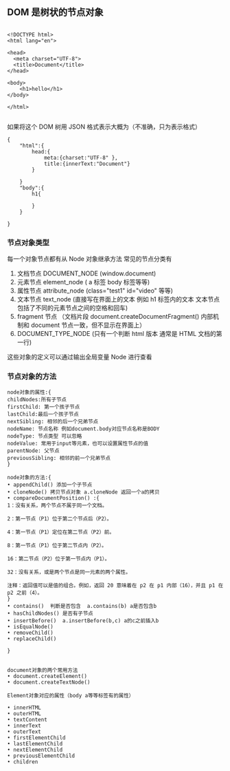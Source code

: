 ## DOM 是树状的节点对象

```

<!DOCTYPE html>
<html lang="en">

<head>
  <meta charset="UTF-8">
  <title>Document</title>
</head>

<body>
    <h1>hello</h1>
</body>

</html>


```

如果将这个 DOM 树用 JSON 格式表示大概为（不准确，只为表示格式）

```
{
    "html":{
        head:{
            meta:{charset:"UTF-8" },
            title:{innerText:"Document"}
        }

    }
    "body":{
        h1{

        }
    }

}

```

### 节点对象类型

每一个对象节点都有从 Node 对象继承方法
常见的节点分类有

1. 文档节点 DOCUMENT_NODE (window.document)
2. 元素节点 element_node ( a 标签 body 标签等等)
3. 属性节点 attribute_node (class="test1" id="video" 等等)
4. 文本节点 text_node (直接写在界面上的文本 例如 h1 标签内的文本 文本节点包括了不同的元素节点之间的空格和回车)
5. fragment 节点 （文档片段 document.createDocumentFragment() 内部机制和 document 节点一致，但不显示在界面上）
6. DOCUMENT_TYPE_NODE (只有一个判断 html 版本 通常是 HTML 文档的第一行)

这些对象的定义可以通过输出全局变量 Node 进行查看

### 节点对象的方法

```
node对象的属性:{
childNodes:所有子节点
firstChild: 第一个孩子节点
lastChild:最后一个孩子节点
nextSibling: 相邻的后一个兄弟节点
nodeName: 节点名称 例如document.body对应节点名称是BODY
nodeType: 节点类型 可以忽略
nodeValue: 常用于input等元素，也可以设置属性节点的值
parentNode: 父节点
previousSibling: 相邻的前一个兄弟节点
}

node对象的方法:{
• appendChild() 添加一个子节点
• cloneNode() 拷贝节点对象 a.cloneNode 返回一个a的拷贝
• compareDocumentPosition() :{
1：没有关系，两个节点不属于同一个文档。

2：第一节点（P1）位于第二个节点后（P2）。

4：第一节点（P1）定位在第二节点（P2）前。

8：第一节点（P1）位于第二节点内（P2）。

16：第二节点（P2）位于第一节点内（P1）。

32：没有关系，或是两个节点是同一元素的两个属性。

注释：返回值可以是值的组合。例如，返回 20 意味着在 p2 在 p1 内部（16），并且 p1 在 p2 之前（4）。
}
• contains()  判断是否包含  a.contains(b) a是否包含b
• hasChildNodes() 是否有子节点
• insertBefore()  a.insertBefore(b,c) a的c之前插入b
• isEqualNode()
• removeChild()
• replaceChild()

}


document对象的两个常用方法
• document.createElement()
• document.createTextNode()

Element对象对应的属性（body a等等标签有的属性）

• innerHTML
• outerHTML
• textContent
• innerText
• outerText
• firstElementChild
• lastElementChild
• nextElementChild
• previousElementChild
• children

```

